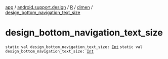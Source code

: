 [app](../../../index.md) / [android.support.design](../../index.md) / [R](../index.md) / [dimen](index.md) / [design_bottom_navigation_text_size](./design_bottom_navigation_text_size.md)

# design_bottom_navigation_text_size

`static val design_bottom_navigation_text_size: `[`Int`](https://kotlinlang.org/api/latest/jvm/stdlib/kotlin/-int/index.html)
`static val design_bottom_navigation_text_size: `[`Int`](https://kotlinlang.org/api/latest/jvm/stdlib/kotlin/-int/index.html)